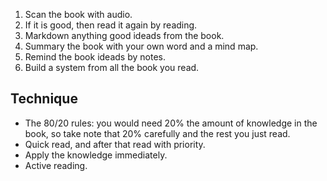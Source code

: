 1. Scan the book with audio.
2. If it is good, then read it again by reading.
3. Markdown anything good ideads from the book.
4. Summary the book with your own word and a mind map.
5. Remind the book ideads by notes.
6. Build a system from all the book you read.
## Technique
- The 80/20 rules: you would need 20% the amount of knowledge in the book, so take note that 20% carefully and the rest you just read.
- Quick read, and after that read with priority.
- Apply the knowledge immediately.
- Active reading.